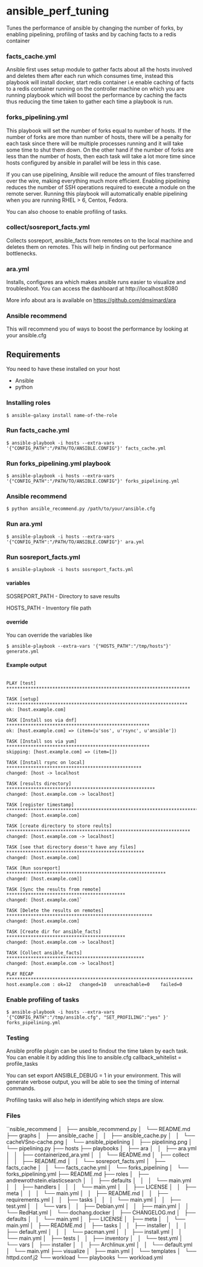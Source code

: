 # ansible_perf_tuning
Tunes the performance of ansible by changing the number of forks, by enabling pipelining, profiling of tasks and by caching facts to a redis container

### facts_cache.yml
Ansible first uses setup module to gather facts about all the hosts involved and deletes them after each run which consumes time, instead
this playbook will install docker, start redis container i.e enable caching of facts to a redis container running on the controller machine
on which you are running playbook which will boost the performance by caching the facts thus reducing the time taken to gather each time a
playbook is run.

### forks_pipelining.yml
This playbook will set the number of forks equal to number of hosts. 
If the number of forks are more than number of hosts, there will be a penalty for each task since there will be multiple processes running
and it will take some time to shut them down. On the other hand if the number of forks are less than the number of hosts, then each task will 
take a lot more time since hosts configured by ansible in parallel will be less in this case.

If you can use pipelining, Ansible will reduce the amount of files transferred over the wire, making everything much more efficient. 
Enabling pipelining reduces the number of SSH operations required to execute a module on the remote server. 
Running this playbook will automatically enable pipelining when you are running RHEL > 6, Centos, Fedora.

You can also choose to enable profiling of tasks. 

### collect/sosreport_facts.yml
Collects sosreport, ansible_facts from remotes on to the local machine and deletes them on remotes. This will help in finding out
performance bottlenecks.

### ara.yml
Installs, configures ara which makes ansible runs easier to visualize and troubleshoot. 
You can access the dashboard at http://localhost:8080

More info about ara is available on https://github.com/dmsimard/ara

### Ansible recommend
This will recommend you of ways to boost the performance by looking at your ansible.cfg

## Requirements
You need to have these installed on your host
   - Ansible
   - python

### Installing roles
```
$ ansible-galaxy install name-of-the-role
```

### Run facts_cache.yml
```
$ ansible-playbook -i hosts --extra-vars  '{"CONFIG_PATH":"/PATH/TO/ANSIBLE.CONFIG"}' facts_cache.yml 
```

### Run forks_pipelining.yml playbook
```
$ ansible-playbook -i hosts --extra-vars '{"CONFIG_PATH":"/PATH/TO/ANSIBLE.CONFIG"}' forks_pipelining.yml
```

### Ansible recommend
```
$ python ansible_recommend.py /path/to/your/ansible.cfg
```

### Run ara.yml
```
$ ansible-playbook -i hosts --extra-vars '{"CONFIG_PATH":"/PATH/TO/ANSIBLE.CONFIG"}' ara.yml
```

### Run sosreport_facts.yml
```
$ ansible-playbook -i hosts sosreport_facts.yml
```

#### variables

SOSREPORT_PATH - Directory to save results

HOSTS_PATH - Inventory file path

#### override
You can override the variables like
```
$ ansible-playbook --extra-vars '{"HOSTS_PATH":"/tmp/hosts"}' generate.yml
```
#### Example output

```

PLAY [test] ********************************************************************

TASK [setup] *******************************************************************
ok: [host.example.com]

TASK [Install sos via dnf] *****************************************************
ok: [host.example.com] => (item=[u'sos', u'rsync', u'ansible'])

TASK [Install sos via yum] *****************************************************
skipping: [host.example.com] => (item=[]) 

TASK [Install rsync on local] **************************************************
changed: [host -> localhost

TASK [results directory] *******************************************************
changed: [host.example.com -> localhost]

TASK [register timestamp] ***********************************************************************
changed: [host.example.com]

TASK [create directory to store reults] ********************************************************************
changed: [host.example.com -> localhost]

TASK [see that directory doesn't have any files] ***************************************************
changed: [host.example.com]

TASK [Run sosreport] ***********************************************************
changed: [host.example.com]]

TASK [Sync the results from remote] ********************************************
changed: [host.example.com]`

TASK [Delete the results on remotes] ******************************************************
changed: [host.example.com]

TASK [Create dir for ansible_facts] ********************************************
changed: [host.example.com -> localhost]

TASK [Collect ansible_facts] ***************************************************
changed: [host.example.com -> localhost]

PLAY RECAP *********************************************************************
host.example.com : ok=12   changed=10   unreachable=0    failed=0

```

### Enable profiling of tasks
```
$ ansible-playbook -i hosts --extra-vars '{"CONFIG_PATH":"/tmp/ansible.cfg", "SET_PROFILING":"yes" }' forks_pipelining.yml
```
### Testing
Ansible profile plugin can be used to findout the time taken by each task. You can enable it by adding this line to ansible.cfg
callback_whitelist = profile_tasks

You can set export ANSIBLE_DEBUG = 1 in your environment. This will generate verbose output, you will be able to see the timing 
of internal commands.

Profiling tasks will also help in identifying which steps are slow.

### Files

``nsible_recommend
│   ├── ansible_recommend.py
│   └── README.md
├── graphs
│   ├── ansible_cache
│   │   ├── ansible_cache.py
│   │   └── cacheVSno-cache.png
│   └── ansible_pipelining
│       ├── pipelining.png
│       └── pipelining.py
├── hosts
├── playbooks
│   ├── ara
│   │   ├── ara.yml
│   │   ├── containerized_ara.yml
│   │   └── README.md
│   ├── collect
│   │   ├── README.md
│   │   └── sosreport_facts.yml
│   ├── facts_cache
│   │   └── facts_cache.yml
│   └── forks_pipelining
│       └── forks_pipelining.yml
├── README.md
├── roles
│   ├── andrewrothstein.elasticsearch
│   │   ├── defaults
│   │   │   └── main.yml
│   │   ├── handlers
│   │   │   └── main.yml
│   │   ├── LICENSE
│   │   ├── meta
│   │   │   └── main.yml
│   │   ├── README.md
│   │   ├── requirements.yml
│   │   ├── tasks
│   │   │   └── main.yml
│   │   ├── test.yml
│   │   └── vars
│   │       ├── Debian.yml
│   │       ├── main.yml
│   │       └── RedHat.yml
│   └── dochang.docker
│       ├── CHANGELOG.md
│       ├── defaults
│       │   └── main.yml
│       ├── LICENSE
│       ├── meta
│       │   └── main.yml
│       ├── README.md
│       ├── tasks
│       │   ├── installer
│       │   │   ├── default.yml
│       │   │   └── pacman.yml
│       │   ├── install.yml
│       │   └── main.yml
│       ├── tests
│       │   ├── inventory
│       │   └── test.yml
│       └── vars
│           ├── installer
│           │   ├── Archlinux.yml
│           │   └── default.yml
│           └── main.yml
├── visualize
│   ├── main.yml
│   └── templates
│       └── httpd.conf.j2
└── workload
    └── playbooks
        └── workload.yml
```

